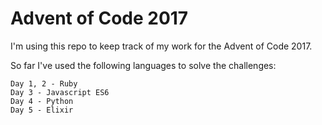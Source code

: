 # Advent of Code 2017
I'm using this repo to keep track of my work for the Advent of Code 2017.

So far I've used the following languages to solve the challenges:

```
Day 1, 2 - Ruby
Day 3 - Javascript ES6
Day 4 - Python
Day 5 - Elixir
```
